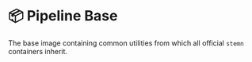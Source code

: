 # 📦 Pipeline Base

The base image containing common utilities from which all official `stemn` containers inherit.
